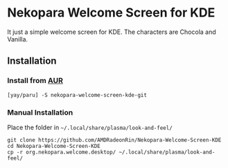 # Nekopara Welcome Screen for KDE

It just a simple welcome screen for KDE.
The characters are Chocola and Vanilla.

## Installation
### Install from [AUR](https://aur.archlinux.org/packages/nekopara-welcome-screen-kde-git)

```shell
[yay/paru] -S nekopara-welcome-screen-kde-git
```

### Manual Installation

Place the folder in `~/.local/share/plasma/look-and-feel/`

```shell
git clone https://github.com/AMDRadeonRin/Nekopara-Welcome-Screen-KDE
cd Nekopara-Welcome-Screen-KDE
cp -r org.nekopara.welcome.desktop/ ~/.local/share/plasma/look-and-feel/
```
